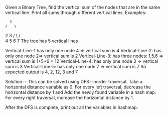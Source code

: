 Given a Binary Tree, find the vertical sum of the nodes that are in the same vertical line. Print all sums through different vertical lines.
Examples: 
 

      1
    /   \
  2      3
 / \    / \
4   5  6   7
The tree has 5 vertical lines

Vertical-Line-1 has only one node 4 => vertical sum is 4 
Vertical-Line-2: has only one node 2=> vertical sum is 2 
Vertical-Line-3: has three nodes: 1,5,6 => vertical sum is 1+5+6 = 12 
Vertical-Line-4: has only one node 3 => vertical sum is 3 
Vertical-Line-5: has only one node 7 => vertical sum is 7
So expected output is 4, 2, 12, 3 and 7 

Solution :- 
This can be solved using DFS- inorder traversal.
Take a horizontal distance variable as 0.
For every left traversal, decrease the horizontal distance by 1 and
Add the newly found variable in a hash map.
For every right traversal, increase the horizontal distance by 1.

After the DFS is complete, print out all the variables in hashmap.
